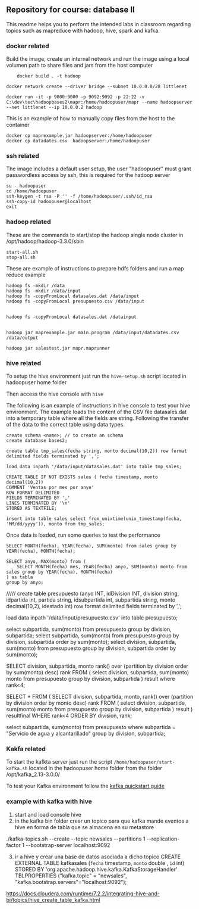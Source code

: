 ## Repository for course: database II
This readme helps you to perform the intended labs in classroom regarding topics such as mapreduce with hadoop, hive, spark and kafka.

### docker related  
Build the image, create an internal network and run the image using a local volumen
path to share files and jars from the host computer
```
    docker build . -t hadoop

docker network create --driver bridge --subnet 10.0.0.0/28 littlenet

docker run -it -p 9000:9000 -p 9092:9092 -p 22:22 -v C:\dev\tec\hadoopbases2\mapr:/home/hadoopuser/mapr --name hadoopserver --net littlenet --ip 10.0.0.2 hadoop
```

This is an example of how to manually copy files from the host to the container 
```
docker cp maprexample.jar hadoopserver:/home/hadoopuser
docker cp datadates.csv  hadoopserver:/home/hadoopuser
```

### ssh related
The image includes a default user setup, the user "hadoopuser" must grant passwordless access by ssh, this is required for the hadoop server

```
su - hadoopuser
cd /home/hadoopuser
ssh-keygen -t rsa -P '' -f /home/hadoopuser/.ssh/id_rsa
ssh-copy-id hadoopuser@localhost
exit
```

### hadoop related
These are the commands to start/stop the hadoop single node cluster in /opt/hadoop/hadoop-3.3.0/sbin
```
start-all.sh
stop-all.sh
```

These are example of instructions to prepare hdfs folders and run a map reduce example
```
hadoop fs -mkdir /data
hadoop fs -mkdir /data/input
hadoop fs -copyFromLocal datasales.dat /data/input
hadoop fs -copyFromLocal presupuesto.csv /data/input


hadoop fs -copyFromLocal datasales.dat /datainput


hadoop jar maprexample.jar main.program /data/input/datadates.csv /data/output

hadoop jar salestest.jar mapr.maprunner 
```

### hive related
To setup the hive environment just run the `hive-setup.sh` script located in hadoopuser home folder

Then access the hive console with `hive`

The following is an example of instructions in hive console to test your hive environment. The example loads the content of the CSV file datasales.dat into a temporary table where all the fields are string. Following the transfer of the data to the correct table using data types. 

```
create schema <name>; // to create an schema
create database bases2;

create table tmp_sales(fecha string, monto decimal(10,2)) row format delimited fields terminated by ',';

load data inpath '/data/input/datasales.dat' into table tmp_sales;

CREATE TABLE IF NOT EXISTS sales ( fecha timestamp, monto decimal(10,2))
COMMENT 'Ventas por mes por anyo'
ROW FORMAT DELIMITED
FIELDS TERMINATED BY ','
LINES TERMINATED BY '\n'
STORED AS TEXTFILE;

insert into table sales select from_unixtime(unix_timestamp(fecha, 'MM/dd/yyyy')), monto from tmp_sales;
```

Once data is loaded, run some queries to test the performance 
```
SELECT MONTH(fecha), YEAR(fecha), SUM(monto) from sales group by YEAR(fecha), MONTH(fecha);

SELECT anyo, MAX(monto) from (
    SELECT MONTH(fecha) mes, YEAR(fecha) anyo, SUM(monto) monto from sales group by YEAR(fecha), MONTH(fecha)
) as tabla 
group by anyo;
```


/////
create table presupuesto (anyo INT, idDivision INT, division string,  idpartida int, partida string, idsubpartida int, subpartida string, monto decimal(10,2), idestado int) row format delimited fields terminated by ',';

load data inpath '/data/input/presupuesto.csv' into table presupuesto;

select subpartida, sum(monto) from presupuesto group by division, subpartida;
select subpartida, sum(monto) from presupuesto group by division, subpartida order by sum(monto);
select division, subpartida, sum(monto) from presupuesto group by division, subpartida order by sum(monto);

SELECT division, subpartida, monto rank() over (partition by division order by sum(monto) desc) rank  FROM (
    select division, subpartida, sum(monto) monto
    from presupuesto group by division, subpartida
)  result where rank<4;

SELECT * FROM (
    SELECT division, subpartida, monto, rank() over (partition by division order by monto desc) rank  FROM (
        select division, subpartida, sum(monto) monto
        from presupuesto group by division, subpartida
    ) result
) resultfinal 
WHERE rank<4 
ORDER BY division, rank;

select subpartida, sum(monto) from presupuesto 
where subpartida = "Servicio de agua y alcantarillado"
group by division, subpartida;

### Kakfa related
To start the kafkta server just run the script `/home/hadoopuser/start-kafka.sh` located in the hadoopuser home folder from the folder /opt/kafka_2.13-3.0.0/

To test your Kafka environment follow the [kafka quickstart guide](https://kafka.apache.org/quickstart) 


### example with kafka with hive
1. start and load console hive
2. in the kafka bin folder crear un topico para que kafka mande eventos a hive en forma de tabla que se almacena en su metastore

./kafka-topics.sh --create --topic newsales --partitions 1 --replication-factor 1 --bootstrap-server localhost:9092

3. ir a hive y crear una base de datos asociada a dicho topico
CREATE EXTERNAL TABLE kafkasales
  (`fecha` timestamp, `monto` double , `id` int)
  STORED BY 'org.apache.hadoop.hive.kafka.KafkaStorageHandler'
  TBLPROPERTIES
  ("kafka.topic" = "newsales", "kafka.bootstrap.servers"="localhost:9092");

https://docs.cloudera.com/runtime/7.2.2/integrating-hive-and-bi/topics/hive_create_table_kafka.html
